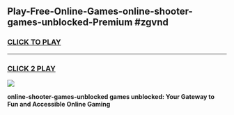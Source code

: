 
## Play-Free-Online-Games-online-shooter-games-unblocked-Premium #zgvnd
<h3>
<a href="https://premium.freeplayer.one?title=online-shooter-games-unblocked&ref=8M">CLICK TO PLAY</a></h3>
<hr>

<h3>
<a href="https://premium.freeplayer.one?title=online-shooter-games-unblocked&ref=8M">CLICK 2 PLAY</a>
  
</h3>

<a href="https://premium.freeplayer.one?title=online-shooter-games-unblocked&ref=8M"><img src="https://clearcache.store/games.png"></a>


**online-shooter-games-unblocked games unblocked: Your Gateway to Fun and Accessible Online Gaming**

